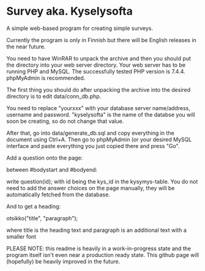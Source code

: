 # Survey aka. Kyselysofta
A simple web-based program for creating simple surveys.

Currently the program is only in Finnish but there will be English releases in the near future.

You need to have WinRAR to unpack the archive and then you should put the directory into your web server directory. Your web server has to be running PHP and MySQL. The successfully tested PHP version is 7.4.4. phpMyAdmin is recommended.

The first thing you should do after unpacking the archive into the desired directory is to edit data/conn_db.php.

You need to replace "yourxxx" with your database server name/address, username and password. "kyselysofta" is the name of the databse you will soon be creating, so do not change that value.

After that, go into data/generate_db.sql and copy everything in the document using Ctrl+A. Then go to phpMyAdmin (or your desired MySQL interface and paste everything you just copied there and press "Go".

Add a question onto the page:

between #bodystart and #bodyend:

write question(id); with id being the kys_id in the kysymys-table. You do not need to add the answer choices on the page manually, they will be automatically fetched from the database.

And to get a heading:

otsikko("title", "paragraph");

where title is the heading text and paragraph is an additional text with a smaller font

PLEASE NOTE: this readme is heavily in a work-in-progress state and the program itself isn't even near a production ready state. This github page will (hopefully) be heavily improved in the future.
